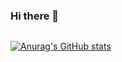 ### Hi there 👋
<img src="" width="" />

[![Anurag's GitHub stats](https://github-readme-stats.vercel.app/api?username=fkozlicki&theme=tokyonight)](https://github.com/fkozlicki/github-readme-stats)
<!--
**fkozlicki/fkozlicki** is a ✨ _special_ ✨ repository because its `README.md` (this file) appears on your GitHub profile.

Here are some ideas to get you started:

- 🔭 I’m currently working on ...
- 🌱 I’m currently learning ...
- 👯 I’m looking to collaborate on ...
- 🤔 I’m looking for help with ...
- 💬 Ask me about ...
- 📫 How to reach me: ...
- 😄 Pronouns: ...
- ⚡ Fun fact: ...
-->
